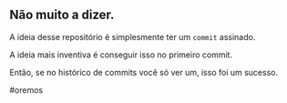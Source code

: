 ## Não muito a dizer.

A ideia desse repositório é simplesmente ter um `commit` assinado.

A ideia mais inventiva é conseguir isso no primeiro commit.

Então, se no histórico de commits você só ver um, isso foi um sucesso.

#oremos